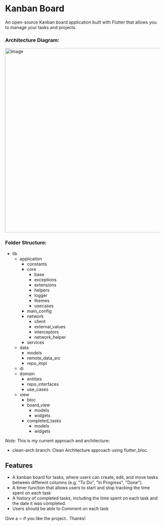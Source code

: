 # Kanban Board

An open-source Kanban board application built with Flutter that allows you to manage your tasks and projects.

### Architecture Diagram:

<p align="left">
    <img src="/.github/images/architecture_diagram.png" alt="Image" width="600"/>
</p>

### Folder Structure:

- lib
    - application
        - constants
        - core
            - base
            - exceptions
            - extensions
            - helpers
            - logger
            - themes
            - usecases
        - main_config
        - network
            - client
            - external_values
            - interceptors
            - network_helper
        - services
  - data
    - models
    - remote_data_src
    - repo_impl
  - di
  - domain
      - entities
      - repo_interfaces
      - use_cases
  - view
      - bloc
      - board_view
        - models
        - widgets
    - completed_tasks
        - models
        - widgets


_Note_: This is my current approach and architecture:

- clean-arch branch: Clean Architecture approach using flutter_bloc.


## Features

- A kanban board for tasks, where users can create, edit, and move tasks between different columns (e.g. "To Do", "In Progress", "Done").
- A timer function that allows users to start and stop tracking the time spent on each task
- A history of completed tasks, including the time spent on each task and the date it was completed.
- Users should be able to Comment on each task


Give a ⭐️ if you like the project.. Thanks!